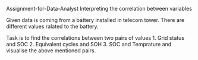 Assignment-for-Data-Analyst
Interpreting the correlation between variables

Given data is coming from a battery installed in telecom tower. 
There are different values ralated to the battery.

Task is to find the correlations between two pairs of values
     1. Grid status and SOC
     2. Equivalent cycles and SOH
     3. SOC and Temprature and visualise the above mentioned pairs.
